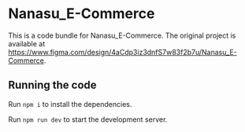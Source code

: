 
  # Nanasu_E-Commerce

  This is a code bundle for Nanasu_E-Commerce. The original project is available at https://www.figma.com/design/4aCdp3iz3dnfS7w83f2b7u/Nanasu_E-Commerce.

  ## Running the code

  Run `npm i` to install the dependencies.

  Run `npm run dev` to start the development server.
  
